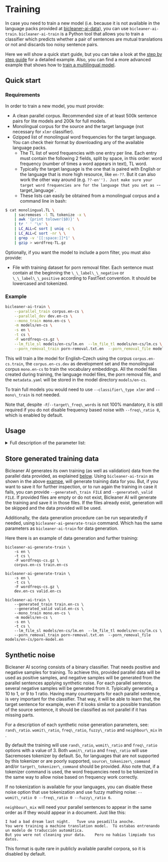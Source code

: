 # Training

In case you need to train a new model (i.e. because it is not available in the language packs provided at [bicleaner-ai-data](https://github.com/bitextor/bicleaner-ai-data/releases/latest)), you can use `bicleaner-ai-train`.
`bicleaner-ai-train` is a Python tool that allows you to train a classifier which predicts
whether a pair of sentences are mutual translations or not and discards too noisy sentence pairs.

Here we will show a quick start guide, but you can take a look at the [step by step guide](step-by-step.md) for a detailed example.
Also, you can find a more advanced example that shows how to [train a multilingual model](multilingual.md).

## Quick start

### Requirements
In order to train a new model, you must provide:
* A clean parallel corpus. Recommended size of at least 500k sentence pairs for lite models and 200k for full models.
* Monolingual corpus for the source and the target language (not necessary for `xlmr` classifier).
* Gzipped list of monolingual word frequencies for the target language. You can check their format by downloading any of the available language packs.
   * The TL list of word frequencies with one entry per line. Each entry must contain the following 2 fields, split by space, in this order: word frequency (number of times a word appears in text), TL word.
   * Typically the target language is the one that is paired with English or the language that is more high resource, like `en-??`. But it can also work the other way around (e.g. `??-en''). Just make sure your target word frequencies are for the language that you set as `--target\_language`.
   * These lists can easily be obtained from a monolingual corpus and a command line in bash:
```bash
$ cat monolingual.TL \
    | sacremoses -l TL tokenize -x \
    | awk '{print tolower($0)}' \
    | tr ' ' '\n' \
    | LC_ALL=C sort | uniq -c \
    | LC_ALL=C sort -nr \ \
    | grep -v '[[:space:]]*1' \
    | gzip > wordfreq-TL.gz
```
Optionally, if you want the model to include a porn filter, you must also provide:
* File with training dataset for porn removal filter. Each sentence must contain at the beginning the `\_\_label\_\_negative` or `\_\_label\_\_positive` according to FastText convention. It should be lowercased and tokenized.

### Example

```bash
bicleaner-ai-train \
    --parallel_train corpus.en-cs \
    --parallel_dev dev.en-cs \
    --mono_train mono.en-cs \
    -m models/en-cs \
    -s en \
    -t cs \
    -F wordfreqs-cs.gz \
    --lm_file_sl models/en-cs/lm.en  --lm_file_tl models/en-cs/lm.cs \
    --porn_removal_train porn-removal.txt.en  --porn_removal_file models/en-cs/porn-model.en
```

This will train a lite model for English-Czech using the corpus `corpus.en-cs.train`, the `corpus.en-cs.dev` as development set and the monolingual corpus `mono.en-cs` to train the vocabulary embeddings.
All the model files created during training, the language model files, the porn removal file, and the `metadata.yaml` will be stored in the model directory `models/en-cs`.

To train full models you would need to use `--classifier\_type xlmr` and `--mono\_train` is not needed.

Note that, despite `-F`/`--target\_freq\_words` is not 100% mandatory, it is still required if you do not disable frequency based noise with `--freq\_ratio 0`, which is enabled by default.

## Usage
<details>
<summary>Full description of the parameter list:</summary>

```
usage: bicleaner-ai-train [-h] -m MODEL_DIR -s SOURCE_LANG -t TARGET_LANG [--mono_train MONO_TRAIN] --parallel_train PARALLEL_TRAIN --parallel_valid PARALLEL_VALID [--model_name MODEL_NAME] [--base_model BASE_MODEL] [-g GPU]
                          [--mixed_precision] [--distilled] [--seed SEED] [--generated_train GENERATED_TRAIN] [--generated_valid GENERATED_VALID] [--classifier_type {dec_attention,transformer,xlmr}] [--batch_size BATCH_SIZE]
                          [--steps_per_epoch STEPS_PER_EPOCH] [--epochs EPOCHS] [--patience PATIENCE] [-F TARGET_WORD_FREQS] [--target_tokenizer_type {word,char}] [--block_size BLOCK_SIZE] [-p PROCESSES] [--pos_ratio POS_RATIO]
                          [--rand_ratio RAND_RATIO] [--womit_ratio WOMIT_RATIO] [--freq_ratio FREQ_RATIO] [--fuzzy_ratio FUZZY_RATIO] [--neighbour_mix NEIGHBOUR_MIX] [--min_omit_words MIN_OMIT_WORDS] [--min_freq_words MIN_FREQ_WORDS]
                          [--porn_removal_train PORN_REMOVAL_TRAIN] [--porn_removal_test PORN_REMOVAL_TEST] [--porn_removal_file PORN_REMOVAL_FILE] [--porn_removal_side {sl,tl}] [--noisy_examples_file_sl NOISY_EXAMPLES_FILE_SL]
                          [--noisy_examples_file_tl NOISY_EXAMPLES_FILE_TL] [--lm_dev_size LM_DEV_SIZE] [--lm_file_sl LM_FILE_SL] [--lm_file_tl LM_FILE_TL] [--lm_training_file_sl LM_TRAINING_FILE_SL]
                          [--lm_training_file_tl LM_TRAINING_FILE_TL] [--lm_clean_examples_file_sl LM_CLEAN_EXAMPLES_FILE_SL] [--lm_clean_examples_file_tl LM_CLEAN_EXAMPLES_FILE_TL] [-q] [--debug] [--logfile LOGFILE] [-v]

options:
  -h, --help            show this help message and exit

Mandatory:
  -m MODEL_DIR, --model_dir MODEL_DIR
                        Model directory, metadata, classifier and SentencePiece vocabulary will be saved in the same directory (default: None)
  -s SOURCE_LANG, --source_lang SOURCE_LANG
                        Source language (default: None)
  -t TARGET_LANG, --target_lang TARGET_LANG
                        Target language (default: None)
  --mono_train MONO_TRAIN
                        File containing monolingual sentences of both languages shuffled together, used to train SentencePiece embeddings. Not required for XLMR. (default: None)
  --parallel_train PARALLEL_TRAIN
                        TSV file containing parallel sentences to train the classifier (default: None)
  --parallel_valid PARALLEL_VALID
                        TSV file containing parallel sentences for validation (default: None)

Options:
  --model_name MODEL_NAME
                        The name of the model. For the XLMR models it will be used as the name in Hugging Face Hub. (default: None)
  --base_model BASE_MODEL
                        The name of the base model to start from. Only used in XLMR classifiers, must be an XLMR instance. (default: None)
  -g GPU, --gpu GPU     Which GPU use, starting from 0. Will set the CUDA_VISIBLE_DEVICES. (default: None)
  --mixed_precision     Use mixed precision float16 for training (default: False)
  --distilled           Enable Knowledge Distillation training. It needs pre-built training set with raw scores from a teacher model. (default: False)
  --seed SEED           Seed for random number generation. By default, no seeed is used. (default: None)
  --generated_train GENERATED_TRAIN
                        Generated training dataset. If the file already exists the training dataset will be loaded from here. (default: None)
  --generated_valid GENERATED_VALID
                        Generated validation dataset. If the file already exists the validation dataset will be loaded from here. (default: None)
  --classifier_type {dec_attention,transformer,xlmr}
                        Neural network architecture for the classifier (default: dec_attention)
  --batch_size BATCH_SIZE
                        Batch size during classifier training. If None, default architecture value will be used. (default: None)
  --steps_per_epoch STEPS_PER_EPOCH
                        Number of batch updates per epoch during training. If None, default architecture value will be used or the full dataset size. (default: None)
  --epochs EPOCHS       Number of epochs for training. If None, default architecture value will be used. (default: None)
  --patience PATIENCE   Stop training when validation has stopped improving after PATIENCE number of epochs (default: None)
  -F TARGET_WORD_FREQS, --target_word_freqs TARGET_WORD_FREQS
                        R language gzipped list of word frequencies (needed for frequence based noise) (default: None)
  --target_tokenizer_type {word,char}
                        Type of tokenization for noise generation. (default: word)
  --block_size BLOCK_SIZE
                        Sentence pairs per block when apliying multiprocessing in the noise function (default: 2000)
  -p PROCESSES, --processes PROCESSES
                        Option no longer available, please set BICLEANER_AI_THREADS environment variable (default: None)
  --pos_ratio POS_RATIO
                        Ratio of positive samples used to oversample on validation and test sets (default: 1)
  --rand_ratio RAND_RATIO
                        Ratio of negative samples misaligned randomly (default: 3)
  --womit_ratio WOMIT_RATIO
                        Ratio of negative samples misaligned by randomly omitting words (default: 3)
  --freq_ratio FREQ_RATIO
                        Ratio of negative samples misaligned by replacing words by frequence (needs --target_word_freq) (default: 3)
  --fuzzy_ratio FUZZY_RATIO
                        Ratio of negative samples misaligned by fuzzy matching (default: 0)
  --neighbour_mix NEIGHBOUR_MIX
                        If use negative samples misaligned by neighbourhood (default: False)
  --min_omit_words MIN_OMIT_WORDS
                        Minimum words to omit per sentence in omit noise (default: 1)
  --min_freq_words MIN_FREQ_WORDS
                        Minimum words to replace per sentence in freq noise (default: 1)
  --porn_removal_train PORN_REMOVAL_TRAIN
                        File with training dataset for porn filter. Each sentence must contain at the beginning the '__label__negative' or '__label__positive' according to FastText convention. It should be lowercased and tokenized.
                        (default: None)
  --porn_removal_test PORN_REMOVAL_TEST
                        Test set to compute precision and accuracy of the porn removal filter (default: None)
  --porn_removal_file PORN_REMOVAL_FILE
                        Porn removal output file (default: porn_removal.bin)
  --porn_removal_side {sl,tl}
                        Whether the porn removal should be applied at the source or at the target language. (default: sl)
  --noisy_examples_file_sl NOISY_EXAMPLES_FILE_SL
                        File with noisy text in the SL. These are used to estimate the perplexity of noisy text. (default: None)
  --noisy_examples_file_tl NOISY_EXAMPLES_FILE_TL
                        File with noisy text in the TL. These are used to estimate the perplexity of noisy text. (default: None)
  --lm_dev_size LM_DEV_SIZE
                        Number of sentences to be removed from clean text before training LMs. These are used to estimate the perplexity of clean text. (default: 2000)
  --lm_file_sl LM_FILE_SL
                        SL language model output file. (default: None)
  --lm_file_tl LM_FILE_TL
                        TL language model output file. (default: None)
  --lm_training_file_sl LM_TRAINING_FILE_SL
                        SL text from which the SL LM is trained. If this parameter is not specified, SL LM is trained from the SL side of the input file, after removing --lm_dev_size sentences. (default: None)
  --lm_training_file_tl LM_TRAINING_FILE_TL
                        TL text from which the TL LM is trained. If this parameter is not specified, TL LM is trained from the TL side of the input file, after removing --lm_dev_size sentences. (default: None)
  --lm_clean_examples_file_sl LM_CLEAN_EXAMPLES_FILE_SL
                        File with clean text in the SL. Used to estimate the perplexity of clean text. This option must be used together with --lm_training_file_sl and both files must not have common sentences. This option replaces
                        --lm_dev_size. (default: None)
  --lm_clean_examples_file_tl LM_CLEAN_EXAMPLES_FILE_TL
                        File with clean text in the TL. Used to estimate the perplexity of clean text. This option must be used together with --lm_training_file_tl and both files must not have common sentences. This option replaces
                        --lm_dev_size. (default: None)

Logging:
  -q, --quiet           Silent logging mode (default: False)
  --debug               Debug logging mode (default: False)
  --logfile LOGFILE     Store log to a file (default: <_io.TextIOWrapper name='<stderr>' mode='w' encoding='utf-8'>)
  -v, --version         Show version of the package and exit
```
</details>


## Store generated training data
Bicleaner AI generates its own training (as well as validation) data from the parallel data provided, as explained [below](#synthetic-noise).
Using `bicleaner-ai-train` as shown in the above [exampe](#example), will generate training data for you.
But, if you want to save it for further inspection, or to run again the training in case it fails, you can provide `--generated\_train FILE` and `--generated\_valid FILE`.
If provided files are empty or do not exist, Bicleaner AI will generate the training and save it in those files.
If the files already exist, generation will be skipped and the data provided will be used.

Additionally, the data generation procedure can be run separatedly if needed, using `bicleaner-ai-generate-train` command.
Which has the same parameters as `bicleaner-ai-train` for data generation.

Here there is an example of data generation and further training:
```
bicleaner-ai-generate-train \
    -s en \
    -t cs \
    -F wordfreqs-cs.gz \
    corpus.en-cs train.en-cs

bicleaner-ai-generate-train \
    -s en \
    -t cs \
    -F wordfreqs-cs.gz \
    dev.en-cs valid.en-cs

bicleaner-ai-train \
    --generated_train train.en-cs \
    --generated_valid valid.en-cs \
    --mono_train mono.en-cs \
    -m models/en-cs \
    -s en \
    -t cs \
    --lm_file_sl models/en-cs/lm.en  --lm_file_tl models/en-cs/lm.cs \
    --porn_removal_train porn-removal.txt.en  --porn_removal_file models/en-cs/porn-model.en
```


## Synthetic noise
Bicleaner AI scoring consists of a binary classifier.
That needs positive and negative samples for training.
To achieve this, provided parallel data will be used as positive samples, and negative samples will be generated from the parallel sentences applying synthetic noise.
For each parallel sentence, several negative samples will be generated from it.
Tyipically generating a 10 to 1, or 9 to 1 ratio.
Having many counterparts for each parallel sentence, is very important for the classifier.
That way, it will be able to learn that, the target sentence for example, even if it looks similar to a possible translation of the source sentence, it should be classified as not parallel if it has missing parts.

For a description of each synthetic noise generation parameters, see: `rand\_ratio`. `womit\_ratio`, `freq\_ratio`, `fuzzy\_ratio` and `neighbour\_mix` in [](#usage).

By default the training will use `rand\_ratio`, `womit\_ratio` and `freq\_ratio` options with a value of 3.
Both `womit\_ratio` and `freq\_ratio` will use Sacremoses tokenizer by default.
So, for languages that are not supported by this tokenizer or are poorly supported, `source\_tokenizer\_command` and/or `target\_tokenizer\_command` should be provided.
Also note that, if a tokenizer command is used, the word frequencies need to be tokenized in the same way to allow noise based on frequency work correctly.

If no tokenization is available for your languages, you can disable these noise option that use tokenization and use fuzzy mathing noise: `--womit\_ratio 0 --freq\_ratio 0 --fuzzy\_ratio 6`.

`neighbour\_mix` will need your parallel sentences to appear in the same order as if they would appear in a document. Just like this:
```
I had a bad dream last night.	Tuve una pesadilla anoche.
You were training a machine translation model.	Tú estabas entrenando un modelo de traducción automática.
But you were not cleaning your data.	Pero no habías limpiado tus datos.
```
This format is quite rare in publicly available parallel corpora, so it is disabled by default.
